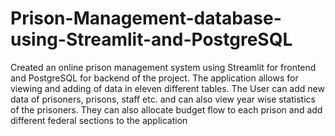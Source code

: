# Prison-Management-database-using-Streamlit-and-PostgreSQL
Created an online prison management system using Streamlit for frontend and PostgreSQL for backend of the project. The application
allows for viewing and adding of data in eleven different tables. The User can add new data of prisoners, prisons, staff etc. and can also
view year wise statistics of the prisoners. They can also allocate budget flow to each prison and add different federal sections to the
application
